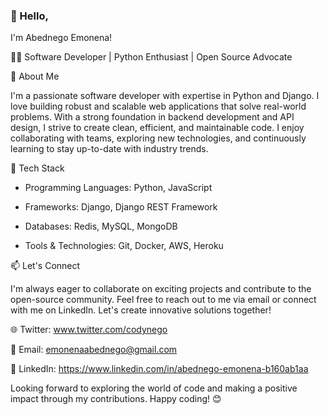 

### 👋 Hello,
I'm Abednego Emonena!

👨‍💻 Software Developer | Python Enthusiast | Open Source Advocate

🌟 About Me

I'm a passionate software developer with expertise in Python and Django. I love building robust and scalable web applications that solve real-world problems. With a strong foundation in backend development and API design, I strive to create clean, efficient, and maintainable code. I enjoy collaborating with teams, exploring new technologies, and continuously learning to stay up-to-date with industry trends.



🌱 Tech Stack

- Programming Languages: Python, JavaScript

- Frameworks: Django, Django REST Framework

- Databases: Redis, MySQL, MongoDB

- Tools & Technologies: Git, Docker, AWS, Heroku

📫 Let's Connect

I'm always eager to collaborate on exciting projects and contribute to the open-source community. Feel free to reach out to me via email or connect with me on LinkedIn. Let's create innovative solutions together!

🌐 Twitter: www.twitter.com/codynego

📧 Email: emonenaabednego@gmail.com

💼 LinkedIn: https://www.linkedin.com/in/abednego-emonena-b160ab1aa

Looking forward to exploring the world of code and making a positive impact through my contributions. Happy coding! 😊







